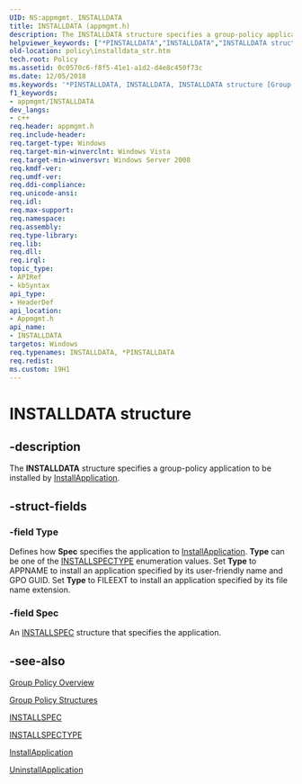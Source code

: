 ```yaml
---
UID: NS:appmgmt._INSTALLDATA
title: INSTALLDATA (appmgmt.h)
description: The INSTALLDATA structure specifies a group-policy application to be installed by InstallApplication.
helpviewer_keywords: ["*PINSTALLDATA","INSTALLDATA","INSTALLDATA structure [Group Policy]","PINSTALLDATA","PINSTALLDATA structure pointer [Group Policy]","appmgmt/INSTALLDATA","appmgmt/PINSTALLDATA","policy.installdata_str"]
old-location: policy\installdata_str.htm
tech.root: Policy
ms.assetid: 0c0570c6-f8f5-41e1-a1d2-d4e8c450f73c
ms.date: 12/05/2018
ms.keywords: '*PINSTALLDATA, INSTALLDATA, INSTALLDATA structure [Group Policy], PINSTALLDATA, PINSTALLDATA structure pointer [Group Policy], appmgmt/INSTALLDATA, appmgmt/PINSTALLDATA, policy.installdata_str'
f1_keywords:
- appmgmt/INSTALLDATA
dev_langs:
- c++
req.header: appmgmt.h
req.include-header: 
req.target-type: Windows
req.target-min-winverclnt: Windows Vista
req.target-min-winversvr: Windows Server 2008
req.kmdf-ver: 
req.umdf-ver: 
req.ddi-compliance: 
req.unicode-ansi: 
req.idl: 
req.max-support: 
req.namespace: 
req.assembly: 
req.type-library: 
req.lib: 
req.dll: 
req.irql: 
topic_type:
- APIRef
- kbSyntax
api_type:
- HeaderDef
api_location:
- Appmgmt.h
api_name:
- INSTALLDATA
targetos: Windows
req.typenames: INSTALLDATA, *PINSTALLDATA
req.redist: 
ms.custom: 19H1
---
```


# INSTALLDATA structure


## -description


The <b>INSTALLDATA</b> structure specifies a group-policy application to  be installed by <a href="https://docs.microsoft.com/windows/desktop/api/appmgmt/nf-appmgmt-installapplication">InstallApplication</a>.


## -struct-fields




### -field Type

Defines  how <b>Spec</b> specifies the application to <a href="https://docs.microsoft.com/windows/desktop/api/appmgmt/nf-appmgmt-installapplication">InstallApplication</a>.     <b>Type</b> can be  one of the <a href="https://docs.microsoft.com/windows/desktop/api/appmgmt/ne-appmgmt-installspectype">INSTALLSPECTYPE</a> enumeration values. Set <b>Type</b> to APPNAME to install an application specified by its user-friendly name and GPO GUID. Set <b>Type</b> to FILEEXT to install  an application specified by its file name extension.


### -field Spec

An <a href="https://docs.microsoft.com/windows/desktop/api/appmgmt/ns-appmgmt-installspec">INSTALLSPEC</a> structure that specifies the application.


## -see-also




<a href="https://docs.microsoft.com/previous-versions/windows/desktop/Policy/about-group-policy">Group Policy Overview</a>



<a href="https://docs.microsoft.com/previous-versions/windows/desktop/Policy/group-policy-structures">Group Policy Structures</a>



<a href="https://docs.microsoft.com/windows/desktop/api/appmgmt/ns-appmgmt-installspec">INSTALLSPEC</a>



<a href="https://docs.microsoft.com/windows/desktop/api/appmgmt/ne-appmgmt-installspectype">INSTALLSPECTYPE</a>



<a href="https://docs.microsoft.com/windows/desktop/api/appmgmt/nf-appmgmt-installapplication">InstallApplication</a>



<a href="https://docs.microsoft.com/windows/desktop/api/appmgmt/nf-appmgmt-uninstallapplication">UninstallApplication</a>
 

 

